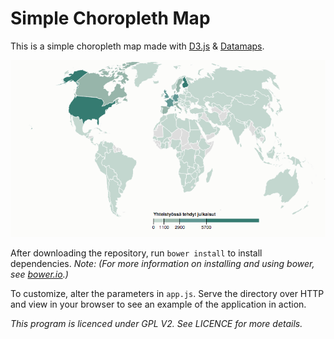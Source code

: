 # Simple Choropleth Map

This is a simple choropleth map made with
[D3.js](http://d3js.org) & 
[Datamaps](http://datamaps.github.io/).

![The included example running in-browser](https://raw.githubusercontent.com/UniversityofHelsinki/simple-choropleth-map/master/screenshot.png)

After downloading the repository, run `bower install` to install dependencies.
*Note: (For more information on installing and using bower, see [bower.io](http://bower.io/).)*

To customize, alter the parameters in `app.js`.
Serve the directory over HTTP and view in your browser to see an example of the application in action.

*This program is licenced under GPL V2. See LICENCE for more details.*
